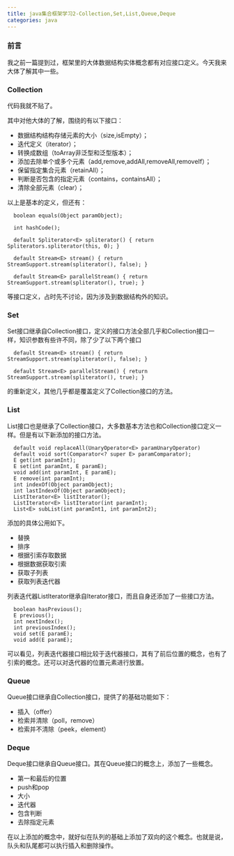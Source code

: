 ```yaml
---
title: java集合框架学习2-Collection,Set,List,Queue,Deque
categories: java
---
```


### 前言

我之前一篇提到过，框架里的大体数据结构实体概念都有对应接口定义。今天我来大体了解其中一些。

### Collection

代码我就不贴了。

其中对他大体的了解，围绕的有以下接口：

* 数据结构结构存储元素的大小（size,isEmpty）；
* 迭代定义（iterator）；
* 转换成数组（toArray非泛型和泛型版本）；
* 添加去除单个或多个元素（add,remove,addAll,removeAll,removeIf）；
* 保留指定集合元素（retainAll）；
* 判断是否包含的指定元素（contains，containsAll）；
* 清除全部元素（clear）；

以上是基本的定义，但还有：

```
  boolean equals(Object paramObject);

  int hashCode();

  default Spliterator<E> spliterator() { return Spliterators.spliterator(this, 0); }

  default Stream<E> stream() { return StreamSupport.stream(spliterator(), false); }

  default Stream<E> parallelStream() { return StreamSupport.stream(spliterator(), true); }
```

等接口定义，占时先不讨论，因为涉及到数据结构外的知识。

### Set

Set接口继承自Collection接口，定义的接口方法全部几乎和Collection接口一样，知识参数有些许不同，除了少了以下两个接口

```
  default Stream<E> stream() { return StreamSupport.stream(spliterator(), false); }

  default Stream<E> parallelStream() { return StreamSupport.stream(spliterator(), true); }
```

的重新定义，其他几乎都是覆盖定义了Collection接口的方法。

### List

List接口也是继承了Collection接口，大多数基本方法也和Collection接口定义一样。但是有以下新添加的接口方法。

```
  default void replaceAll(UnaryOperator<E> paramUnaryOperator)
  default void sort(Comparator<? super E> paramComparator);
  E get(int paramInt);
  E set(int paramInt, E paramE);
  void add(int paramInt, E paramE);
  E remove(int paramInt);
  int indexOf(Object paramObject);
  int lastIndexOf(Object paramObject);
  ListIterator<E> listIterator();
  ListIterator<E> listIterator(int paramInt);
  List<E> subList(int paramInt1, int paramInt2);
```
添加的具体公用如下。

* 替换
* 排序
* 根据引索存取数据
* 根据数据获取引索
* 获取子列表
* 获取列表迭代器

列表迭代器ListIterator继承自Iterator接口，而且自身还添加了一些接口方法。

```
  boolean hasPrevious();
  E previous();
  int nextIndex();
  int previousIndex();
  void set(E paramE);
  void add(E paramE);
```

可以看见，列表迭代器接口相比较于迭代器接口，其有了前后位置的概念，也有了引索的概念。还可以对迭代器的位置元素进行放置。

### Queue

Queue接口继承自Collection接口，提供了的基础功能如下：

* 插入（offer）
* 检索并清除（poll，remove）
* 检索并不清除（peek，element）

### Deque

Deque接口继承自Queue接口。其在Queue接口的概念上，添加了一些概念。

* 第一和最后的位置
* push和pop
* 大小
* 迭代器
* 包含判断
* 去除指定元素

在以上添加的概念中，就好似在队列的基础上添加了双向的这个概念。也就是说，队头和队尾都可以执行插入和删除操作。